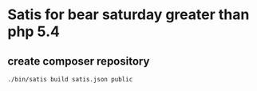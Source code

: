# Satis for bear saturday greater than php 5.4

## create composer repository
```
./bin/satis build satis.json public
```

